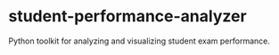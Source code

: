 # student-performance-analyzer
Python toolkit for analyzing and visualizing student exam performance.
